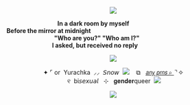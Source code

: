 <p align="center"> <img src="https://64.media.tumblr.com/b4cca3d28806488af181b422eb507b9b/818826cbcad79f19-87/s500x750/52239af32867970d772639e3206beffc39d9a19a.pnj"> <br> 

‎ ‎  ‎ ‎  ‎ ‎  ‎ ‎  ‎ ‎  ‎ ‎    ‎  ‎  ‎ ‎ ‎ ‎  ‎ ‎ ‎  ‎ ‎ ‎  ‎ ‎ ‎  ‎ ‎ ‎ ‎   **In a dark room by myself <br>  ‎ ‎  ‎ ‎  ‎ ‎  ‎ ‎  ‎ ‎  ‎ ‎  ‎    ‎  ‎ ‎  ‎ ‎  ‎ ‎  ‎ ‎   ‎ ‎  ‎ ‎ ‎ ‎  ‎ ‎  ‎ ‎ ‎‎ ‎ ‎ Before the mirror at midnight** <br> 
 ‎ ‎  ‎ ‎  ‎ ‎   ‎ ‎  ‎ ‎    ‎  ‎  ‎ ‎ ‎  ‎ ‎‎ ‎  ‎ ‎  ‎ ‎  ‎ ‎  ‎ ‎   ‎  ‎ ‎ ‎  ‎ ‎ ‎  ‎ ‎ ‎  ‎ ‎ ‎  ‎ ‎  ‎ ‎  ‎ ‎  ‎ ‎   ‎ ‎  ‎ ‎    ‎  ‎  ‎ ‎ ‎  ‎ ‎‎ ‎  ‎ ‎  ‎ ‎  ‎ ‎  ‎ ‎   ‎  ‎ ‎  ‎ ‎  ‎  ‎  ‎ ‎‎  ‎ ‎  ‎ ‎  ‎ ‎ ‎ ‎ ‎    ‎ ‎  ‎ ‎  ‎  ‎  ‎ ‎‎  ‎ ‎  ‎ ‎  ‎ ‎ ‎ ‎ ‎    ‎ ‎ ‎  ‎ ‎ ‎  ‎ ‎ ‎  ‎ ‎ ‎  ‎ ‎  ‎ ‎  ‎ ‎   ‎ ‎  ‎ ‎    ‎  ‎  ‎ ‎ ‎  ‎ ‎‎ ‎  ‎ ‎  ‎ ‎  ‎ ‎  ‎ ‎   ‎  ‎ ‎ ‎  ‎ ‎ ‎  ‎ ‎ ‎  ‎ ‎ ‎  ‎ ‎  ‎ ‎ **"Who are you?"‎  "Who am I?"‎ <br> ‎ ‎‎ ‎ ‎ ‎ ‎ ‎ ‎ ‎ ‎ ‎ ‎ ‎ ‎ ‎ ‎ ‎ ‎ ‎ ‎ ‎   ‎ ‎  ‎ ‎  ‎ ‎ ‎  ‎ ‎  ‎  ‎  ‎ ‎‎  ‎ ‎  ‎ ‎  ‎ ‎ ‎ ‎ ‎    ‎ ‎  ‎ ‎  ‎  ‎  ‎ ‎‎  ‎ ‎  ‎ ‎  ‎ ‎ ‎ ‎ ‎    ‎ ‎  ‎ ‎  ‎  ‎  ‎ ‎‎  ‎ ‎  ‎ ‎  ‎ ‎ ‎ ‎ ‎  ‎ ‎  ‎ ‎  ‎  ‎  ‎ ‎‎  ‎ ‎  ‎ ‎  ‎ ‎ ‎ ‎ ‎      ‎  ‎ ‎ ‎ ‎ ‎ ‎ ‎ ‎ ‎ ‎ ‎ ‎ ‎ ‎ ‎ ‎ ‎ ‎ ‎ ‎ ‎‎ ‎ ‎ ‎ ‎ ‎ ‎ ‎ ‎ ‎ ‎ ‎ ‎ ‎ ‎‎ ‎ ‎ ‎ ‎ ‎ ‎ ‎ ‎ ‎ ‎ ‎ ‎ ‎ ‎ ‎ ‎  I asked, but received no reply**  <br> 

<p align="center"> <img src="https://media.discordapp.net/attachments/1177647917423669309/1191088061380046988/Untitled692_20231231203805.png?ex=662d4633&is=662bf4b3&hm=6bf106750eed0539ab37c423d715e651f282b978c3390ba788cf128a9399cd26&=&format=webp&quality=lossless&width=366&height=489">

<p align="center"> ✦ ⌜ or ‎ Yurachka ‎ ⸝⸝ ‎ 𝘚𝘯𝘰𝘸 ‎   <img src="https://64.media.tumblr.com/5cce6138991631a3b707c79b1c7ac7b6/95ad12fd9e0aa6ea-f7/s75x75_c1/1c032af068a291f7ae58206dddb4da5b6f4b4eae.gifv">‎ ‎ ‎ ‎  ⧉‎ ‎ ‎  <a href=”https://en.pronouns.page/@yurat“>𝘢𝘯𝘺 𝘱𝘳𝘯𝘴‎  ⌕‎ </a> ⌝ ✧ <br> ‎ ୧‎  ‎ bi𝘴𝘦𝘹𝘶𝘢𝘭 ‎‎ ‎  ⊹ ‎‎ ‎  𝐠𝐞𝐧𝐝𝐞𝐫queer‎ ‎ <img src="https://64.media.tumblr.com/a731457940df6957450796eb6bdd81ce/9aeefa69b0d28331-54/s75x75_c1/264c2969e18411a28682bf1af275cef4fc0aa6cb.gifv)" ‎ **6**𝘵𝘦𝘦𝘯‎ ⌗ ‎e𝘂𝗿𝗼𝗽𝗲an **७** <br> 

<p align="center"> <img src="https://media.discordapp.net/attachments/903364339464044575/1101871120635928716/4ACAF5DA-C579-486E-A442-175265DAF8D3.gif">
